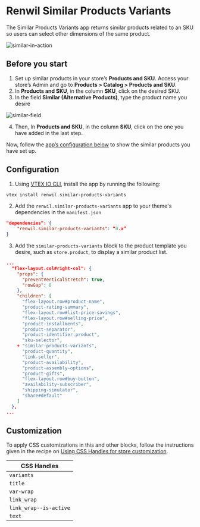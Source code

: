 # Renwil Similar Products Variants

The Similar Products Variants app returns similar products related to an SKU so users can select other dimensions of the same product.


![similar-in-action](https://user-images.githubusercontent.com/67270558/147780521-db76029b-c1fa-4627-a8bb-fa7485355424.png)

## Before you start
1. Set up similar products in your store’s **Products and SKU.** Access your store’s Admin and go to **Products > Catalog > Products and SKU**.
2. In **Products and SKU**, in the column **SKU**, click on the desired SKU.
3. In the field **Similar (Alternative Products)**, type the product name you desire

![similar-field](https://user-images.githubusercontent.com/67270558/147780337-ccc0d622-535e-47ce-9ede-d86f1d571546.gif)

4. Then, In **Products and SKU**, in the column **SKU**, click on the one you have added in the last step.

Now, follow the [app’s configuration below](#configuration) to show the similar products you have set up.


## Configuration

1. Using [VTEX IO CLI](https://developers.vtex.com/vtex-developer-docs/docs/vtex-io-documentation-vtex-io-cli-installation-and-command-reference), install the app by running the following:

```bash
vtex install renwil.similar-products-variants
```
2. Add the `renwil.similar-products-variants` app to your theme's dependencies in the `manifest.json`

```json
"dependencies": {
    "renwil.similar-products-variants": “0.x”
}
```

3. Add the `similar-products-variants` block to the product template you desire, such as `store.product`, to display a similar product list. 


```json
...
  "flex-layout.col#right-col": {
    "props": {
      "preventVerticalStretch": true,
      "rowGap": 0
    },
    "children": [
      "flex-layout.row#product-name",
      "product-rating-summary",
      "flex-layout.row#list-price-savings",
      "flex-layout.row#selling-price",
      "product-installments",
      "product-separator",
      "product-identifier.product",
      "sku-selector",
    + "similar-products-variants",
      "product-quantity",
      "link-seller",
      "product-availability",
      "product-assembly-options",
      "product-gifts",
      "flex-layout.row#buy-button",
      "availability-subscriber",
      "shipping-simulator",
      "share#default"
    ]
  },
...
```

## Customization

To apply CSS customizations in this and other blocks, follow the instructions given in the recipe on [Using CSS Handles for store customization](https://vtex.io/docs/recipes/style/using-css-handles-for-store-customization).

| CSS Handles            |
| -----------            |
| `variants`             |
| `title`                |
| `var-wrap`             |
| `link_wrap`             |
| `link_wrap--is-active`  |
| `text`                  |
